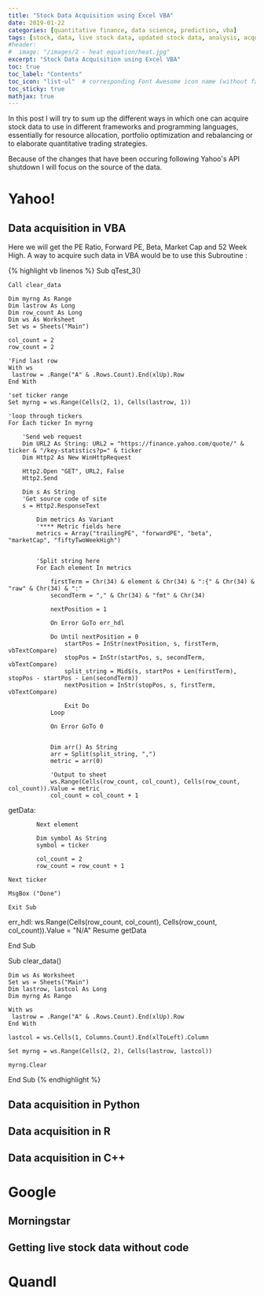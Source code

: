 ```yaml
---
title: "Stock Data Acquisition using Excel VBA"
date: 2019-01-22
categories: [quantitative finance, data science, prediction, vba]
tags: [stock, data, live stock data, updated stock data, analysis, acquisition, excel, spreadsheet, vba]
#header:
#  image: "/images/2 - heat equation/heat.jpg"
excerpt: "Stock Data Acquisition using Excel VBA"
toc: true
toc_label: "Contents"
toc_icon: "list-ul"  # corresponding Font Awesome icon name (without fa prefix
toc_sticky: true
mathjax: true
---
```

In this post I will try to sum up the different ways in which one can acquire stock data to use in different frameworks and programming languages, essentially for resource allocation, portfolio optimization and rebalancing or to elaborate quantitative trading strategies.

Because of the changes that have been occuring following Yahoo's API shutdown I will focus on the source of the data.

# Yahoo!

## Data acquisition in VBA

Here we will get the PE Ratio, Forward PE, Beta, Market Cap and 52 Week High. A way to acquire such data in VBA would be to use this Subroutine :

{% highlight vb linenos %}
Sub qTest_3()

    Call clear_data

    Dim myrng As Range
    Dim lastrow As Long
    Dim row_count As Long
    Dim ws As Worksheet
    Set ws = Sheets("Main")

    col_count = 2
    row_count = 2

    'Find last row
    With ws
     lastrow = .Range("A" & .Rows.Count).End(xlUp).Row
    End With

    'set ticker range
    Set myrng = ws.Range(Cells(2, 1), Cells(lastrow, 1))

    'loop through tickers
    For Each ticker In myrng

        'Send web request
        Dim URL2 As String: URL2 = "https://finance.yahoo.com/quote/" & ticker & "/key-statistics?p=" & ticker
        Dim Http2 As New WinHttpRequest

        Http2.Open "GET", URL2, False
        Http2.Send

        Dim s As String
        'Get source code of site
        s = Http2.ResponseText

            Dim metrics As Variant
            '**** Metric fields here
            metrics = Array("trailingPE", "forwardPE", "beta", "marketCap", "fiftyTwoWeekHigh")


            'Split string here
            For Each element In metrics

                firstTerm = Chr(34) & element & Chr(34) & ":{" & Chr(34) & "raw" & Chr(34) & ":"
                secondTerm = "," & Chr(34) & "fmt" & Chr(34)

                nextPosition = 1

                On Error GoTo err_hdl

                Do Until nextPosition = 0
                    startPos = InStr(nextPosition, s, firstTerm, vbTextCompare)
                    stopPos = InStr(startPos, s, secondTerm, vbTextCompare)
                    split_string = Mid$(s, startPos + Len(firstTerm), stopPos - startPos - Len(secondTerm))
                    nextPosition = InStr(stopPos, s, firstTerm, vbTextCompare)

                    Exit Do
                Loop

                On Error GoTo 0


                Dim arr() As String
                arr = Split(split_string, ",")
                metric = arr(0)

                'Output to sheet
                ws.Range(Cells(row_count, col_count), Cells(row_count, col_count)).Value = metric
                col_count = col_count + 1

getData:

            Next element

            Dim symbol As String
            symbol = ticker

            col_count = 2
            row_count = row_count + 1

    Next ticker

    MsgBox ("Done")

    Exit Sub

err_hdl:
    ws.Range(Cells(row_count, col_count), Cells(row_count, col_count)).Value = "N/A"
    Resume getData

End Sub


Sub clear_data()

    Dim ws As Worksheet
    Set ws = Sheets("Main")
    Dim lastrow, lastcol As Long
    Dim myrng As Range

    With ws
     lastrow = .Range("A" & .Rows.Count).End(xlUp).Row
    End With

    lastcol = ws.Cells(1, Columns.Count).End(xlToLeft).Column

    Set myrng = ws.Range(Cells(2, 2), Cells(lastrow, lastcol))

    myrng.Clear

End Sub
{% endhighlight %}

## Data acquisition in Python


## Data acquisition in R

## Data acquisition in C++

# Google

## Morningstar

## Getting live stock data without code

# Quandl
<!-- # H1 Heading

## H2 Heading

### H3 Heading

Here's some basic text

And here's some *italic*

Here's some **bold** text

What about a [link](https://github.com/kboct)

Here's a bulleted list:
* First
+ Second
- Third


Here's a numbered list:
1. First
2. Second
3. Third -->



<!-- Here's some inline code `x+y`

Here's an image:
<img src="{{ site.url }}{{ site.baseurl }}/images/1- numerical analysis for ODEs/image1.jpg" alt="scilab numerical analysis plot" class="full">


Here's another image using Kramdown:
![alt]({{ site.url }}{{ site.baseurl }}/images/1- numerical analysis for ODEs/image1.jpg)
{: .full}

Here's some math :

$$z=x+y$$

You can also put it inline $$z=x+y$$ -->
